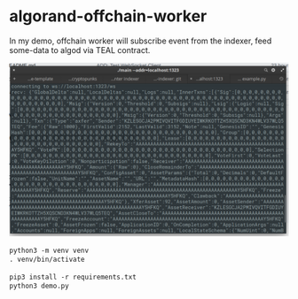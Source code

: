 # algorand-offchain-worker

In my demo, offchain worker will subscribe event from the indexer, feed some-data to algod via TEAL contract.

![PT2](https://raw.githubusercontent.com/ubinix-warun/algorand-offchain-worker/main/doc/assets/proto_indexer2.png)

```
python3 -m venv venv
. venv/bin/activate

pip3 install -r requirements.txt
python3 demo.py 
```